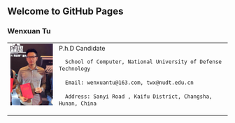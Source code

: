 ## Welcome to GitHub Pages

### Wenxuan Tu

<table class="imgtable">
  <tr>
    <td>
      <img src="/photo.jpg" width="120px"  />&nbsp;
    </td>
    <td align="left">
      P.h.D Candidate
      
      School of Computer, National University of Defense Technology
      
      Email: wenxuantu@163.com, twx@nudt.edu.cn
      
      Address: Sanyi Road , Kaifu District, Changsha, Hunan, China
  
 </tr>
</table>
